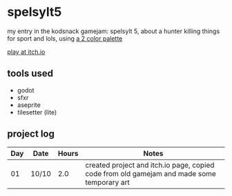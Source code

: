 # spelsylt5
my entry in the kodsnack gamejam: spelsylt 5, about a hunter killing things for sport and lols, using [a 2 color palette](https://lospec.com/palette-list/1bit-monitor-glow)

[play at itch.io](https://madeso.itch.io/spelsylt5)

## tools used

* godot
* sfxr
* aseprite
* tilesetter (lite)


## project log

| Day | Date  | Hours | Notes |
|-----|-------|-------|-------|
| 01  | 10/10 |  2.0  | created project and itch.io page, copied code from old gamejam and made some temporary art |

